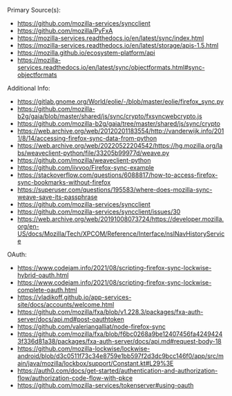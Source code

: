 
Primary Source(s):

 - https://github.com/mozilla-services/syncclient
 - https://github.com/mozilla/PyFxA
 - https://mozilla-services.readthedocs.io/en/latest/sync/index.html
 - https://mozilla-services.readthedocs.io/en/latest/storage/apis-1.5.html
 - https://mozilla.github.io/ecosystem-platform/api
 - https://mozilla-services.readthedocs.io/en/latest/sync/objectformats.html#sync-objectformats

Additional Info:

 - https://gitlab.gnome.org/World/eolie/-/blob/master/eolie/firefox_sync.py
 - https://github.com/mozilla-b2g/gaia/blob/master/shared/js/sync/crypto/fxsyncwebcrypto.js
 - https://github.com/mozilla-b2g/gaia/tree/master/shared/js/sync/crypto
 - https://web.archive.org/web/20120201183554/http://vanderwijk.info/2011/8/14/accessing-firefox-sync-data-from-python
 - https://web.archive.org/web/20220522204542/https://hg.mozilla.org/labs/weaveclient-python/file/33205b99977d/weave.py
 - https://github.com/mozilla/weaveclient-python
 - https://github.com/iivvoo/Firefox-sync-example
 - https://stackoverflow.com/questions/6088817/how-to-access-firefox-sync-bookmarks-without-firefox
 - https://superuser.com/questions/195583/where-does-mozilla-sync-weave-save-its-passphrase
 - https://github.com/mozilla-services/syncclient
 - https://github.com/mozilla-services/syncclient/issues/30
 - https://web.archive.org/web/20191008073724/https://developer.mozilla.org/en-US/docs/Mozilla/Tech/XPCOM/Reference/Interface/nsINavHistoryService

OAuth:
 - https://www.codejam.info/2021/08/scripting-firefox-sync-lockwise-hybrid-oauth.html
 - https://www.codejam.info/2021/08/scripting-firefox-sync-lockwise-complete-oauth.html
 - https://vladikoff.github.io/app-services-site/docs/accounts/welcome.html
 - https://github.com/mozilla/fxa/blob/v1.228.3/packages/fxa-auth-server/docs/api.md#post-oauthtoken
 - https://github.com/valeriangalliat/node-firefox-sync
 - https://github.com/mozilla/fxa/blob/f6bc0268a9be12407456fa42494243f336d81a38/packages/fxa-auth-server/docs/api.md#request-body-18
 - https://github.com/mozilla-lockwise/lockwise-android/blob/d3c0511f73c34e8759e1bb597f2d3dc9bcc146f0/app/src/main/java/mozilla/lockbox/support/Constant.kt#L29%3E
 - https://auth0.com/docs/get-started/authentication-and-authorization-flow/authorization-code-flow-with-pkce
 - https://github.com/mozilla-services/tokenserver#using-oauth